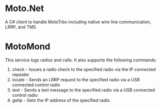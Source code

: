 # Moto.Net
A C# client to handle MotoTrbo including native wire line communication, LRRP, and TMS

# MotoMond
This service logs radios and calls. It also supports the following commands:

1. check <radio id> - Issues a radio check to the specified radio via the IP connected repeater
2. locate <radio id> - Sends an LRRP request to the specified radio via a USB connected control radio
3. test <radio id> <message> - Sends a text message to the specified radio via a USB connected control radio
4. getip <radio id> - Gets the IP address of the specified radio
